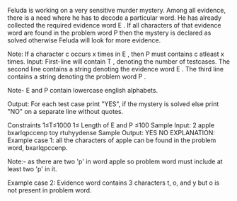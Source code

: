 Feluda is working on a very sensitive murder mystery. Among all evidence, there is a need where he has to decode a particular word. He has already collected the required evidence word E
. If all characters of that evidence word are found in the problem word P
 then the mystery is declared as solved otherwise Feluda will look for more evidence.

Note:
If a character c
 occurs x
 times in E
, then P
 must contains c
 atleast x
 times.
Input:
First-line will contain T
, denoting the number of testcases.
The second line contains a string denoting the evidence word E
.
The third line contains a string denoting the problem word P
.

Note- E
 and P
 contain lowercase english alphabets.

Output:
For each test case print "YES", if the mystery is solved else print "NO" on a separate line without quotes.

Constraints
1≤T≤1000
1≤
 Length of E and P ≤100
Sample Input:
2
apple
bxarlqpccenp
toy
rtuhyydense
Sample Output:
YES
NO
EXPLANATION:
Example case 1: all the characters of apple can be found in the problem word, bxarlqpccenp.

Note:- as there are two 'p' in word apple so problem word must include at least two 'p' in it.

Example case 2: Evidence word contains 3 characters t, o, and y but o is not present in problem word.
